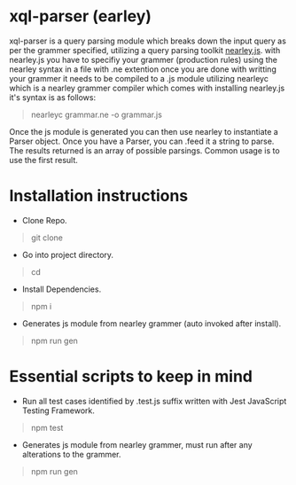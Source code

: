 # xql-parser (earley)

xql-parser is a query parsing module which breaks down the input query 
as per the grammer specified, utilizing a query parsing toolkit 
[nearley.js](https://nearley.js.org/). 
with nearley.js you have to specifiy your grammer (production rules) using the nearley syntax in a file with .ne extention once you are done with writting your grammer it needs to be compiled to a .js module utilizing nearleyc which is a nearley grammer compiler which comes with installing nearley.js it's syntax is as follows:
> nearleyc grammar.ne -o grammar.js

Once the js module is generated you can then use nearley to instantiate a Parser object. 
Once you have a Parser, you can .feed it a string to parse. 
The results returned is an array of possible parsings. 
Common usage is to use the first result.

# Installation instructions

- Clone Repo.
> git clone <repo> <directory>
- Go into project directory.
> cd <directory>
- Install Dependencies.
> npm i
- Generates js module from nearley grammer (auto invoked after install).
> npm run gen

# Essential scripts to keep in mind

- Run all test cases identified by .test.js suffix written with Jest JavaScript Testing Framework.
> npm test
- Generates js module from nearley grammer, must run after any alterations to the grammer.
> npm run gen
